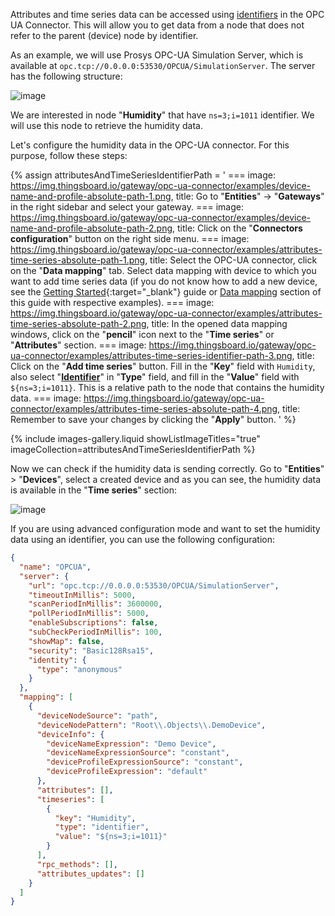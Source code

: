Attributes and time series data can be accessed using [identifiers](/docs/iot-gateway/config/opc-ua/#identifier-types)
in the OPC UA Connector. This will allow you to get data from a node that does not refer to the parent (device) node
by identifier.

As an example, we will use Prosys OPC-UA Simulation Server, which is available at
`opc.tcp://0.0.0.0:53530/OPCUA/SimulationServer`. The server has the following structure:

![image](https://img.thingsboard.io/gateway/opc-ua-connector/examples/opc-ua-server-structure-overview-2.png)

We are interested in node "**Humidity**" that have `ns=3;i=1011` identifier. We will use this node to retrieve the 
humidity data.

Let's configure the humidity data in the OPC-UA connector. For this purpose, follow these steps:

{% assign attributesAndTimeSeriesIdentifierPath = '
    ===
        image: https://img.thingsboard.io/gateway/opc-ua-connector/examples/device-name-and-profile-absolute-path-1.png,
        title: Go to "**Entities**" → "**Gateways**" in the right sidebar and select your gateway.
    ===
        image: https://img.thingsboard.io/gateway/opc-ua-connector/examples/device-name-and-profile-absolute-path-2.png,
        title: Click on the "**Connectors configuration**" button on the right side menu.
    ===
        image: https://img.thingsboard.io/gateway/opc-ua-connector/examples/attributes-time-series-absolute-path-1.png,
        title: Select the OPC-UA connector, click on the "**Data mapping**" tab. Select data mapping with device to which you want to add time series data (if you do not know how to add a new device, see the [Getting Started](/docs/iot-gateway/getting-started/?connectorsCreation=opcua){:target="_blank"} guide or [Data mapping](/docs/iot-gateway/config/opc-ua/#data-mapping) section of this guide with respective examples).
    ===
        image: https://img.thingsboard.io/gateway/opc-ua-connector/examples/attributes-time-series-absolute-path-2.png,
        title: In the opened data mapping windows, click on the "**pencil**" icon next to the "**Time series**" or "**Attributes**" section.
    ===
        image: https://img.thingsboard.io/gateway/opc-ua-connector/examples/attributes-time-series-identifier-path-3.png,
        title: Click on the "**Add time series**" button. Fill in the "**Key**" field with `Humidity`, also select "**[Identifier](/docs/iot-gateway/config/opc-ua/#identifier-types)**" in "**Type**" field, and fill in the "**Value**" field with `${ns=3;i=1011}`. This is a relative path to the node that contains the humidity data.
    ===
        image: https://img.thingsboard.io/gateway/opc-ua-connector/examples/attributes-time-series-absolute-path-4.png,
        title: Remember to save your changes by clicking the "**Apply**" button.
'
%}

{% include images-gallery.liquid showListImageTitles="true" imageCollection=attributesAndTimeSeriesIdentifierPath %}

Now we can check if the humidity data is sending correctly. Go to "**Entities**" > "**Devices**", select a created device and as you
can see, the humidity data is available in the "**Time series**" section:

![image](https://img.thingsboard.io/gateway/opc-ua-connector/examples/result-device-overview-1.png)

If you are using advanced configuration mode and want to set the humidity data using an identifier, you can
use the following configuration:

```json
{
  "name": "OPCUA",
  "server": {
    "url": "opc.tcp://0.0.0.0:53530/OPCUA/SimulationServer",
    "timeoutInMillis": 5000,
    "scanPeriodInMillis": 3600000,
    "pollPeriodInMillis": 5000,
    "enableSubscriptions": false,
    "subCheckPeriodInMillis": 100,
    "showMap": false,
    "security": "Basic128Rsa15",
    "identity": {
      "type": "anonymous"
    }
  },
  "mapping": [
    {
      "deviceNodeSource": "path",
      "deviceNodePattern": "Root\\.Objects\\.DemoDevice",
      "deviceInfo": {
        "deviceNameExpression": "Demo Device",
        "deviceNameExpressionSource": "constant",
        "deviceProfileExpressionSource": "constant",
        "deviceProfileExpression": "default"
      },
      "attributes": [],
      "timeseries": [
        {
          "key": "Humidity",
          "type": "identifier",
          "value": "${ns=3;i=1011}"
        }
      ],
      "rpc_methods": [],
      "attributes_updates": []
    }
  ]
}
```
